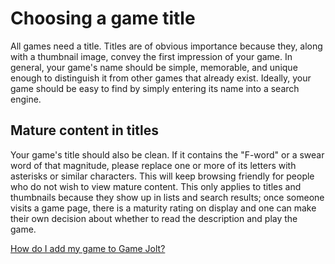 # Choosing a game title

All games need a title. Titles are of obvious importance because they, along with a thumbnail image, convey the first impression of your game. In general, your game's name should be simple, memorable, and unique enough to distinguish it from other games that already exist. Ideally, your game should be easy to find by simply entering its name into a search engine. 

## Mature content in titles

Your game's title should also be clean. If it contains the "F-word" or a swear word of that magnitude, please replace one or more of its letters with asterisks or similar characters. This will keep browsing friendly for people who do not wish to view mature content. This only applies to titles and thumbnails because they show up in lists and search results; once someone visits a game page, there is a maturity rating on display and one can make their own decision about whether to read the description and play the game.

[How do I add my game to Game Jolt?](/add-game/index.md)

